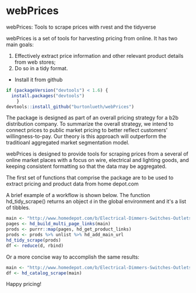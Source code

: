 # webPrices
webPrices: Tools to scrape prices with rvest and the tidyverse

webPrices is a set of tools for harvesting pricing from online. It has two main goals:

 1. Effectively extract price information and other relevant product details from web stores;
 2. Do so in a tidy format.

-   Install it from github

``` r
if (packageVersion("devtools") < 1.6) {
  install.packages("devtools")
    }
devtools::install_github("burtonlueth/webPrices")
```

The package is designed as part of an overall pricing strategy for a b2b distribution company. To summarize the overall
strategy, we intend to connect prices to public market pricing to better reflect customers' willingness-to-pay. 
Our theory is this approach will outperform the traditioanl aggregated market segmentation model.

webPrices is designed to provide tools for scraping prices from a several of online market places with a focus on wire, electrical and lighting goods, and keeping consistent formatting so that the data may be aggregated. 

The first set of functions that comprise the package are to be used to extract pricing and product data from home depot.com

A brief example of a workflow is shown below. The function hd_tidy_scrape() returns an object ```d``` in the global
environment and it's a list of tibbles.

``` r
main <- "http://www.homedepot.com/b/Electrical-Dimmers-Switches-Outlets/N-5yc1vZc34h"
pages <- hd_build_multi_page_links(main)
prods <- purrr::map(pages, hd_get_product_links)
prods <- prods %>% unlist %>% hd_add_main_url
hd_tidy_scrape(prods)
df <- reduce(d, rbind)
```
Or a more concise way to accomplish the same results:

``` r
main <- "http://www.homedepot.com/b/Electrical-Dimmers-Switches-Outlets/N-5yc1vZc34h"
df <- hd_catalog_scrape(main)
```

Happy pricing!
